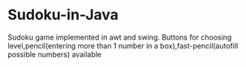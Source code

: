 # Sudoku-in-Java
Sudoku game implemented in awt and swing. Buttons for choosing level,pencil(entering more than 1 number in a box),fast-pencil(autofill possible numbers) available

